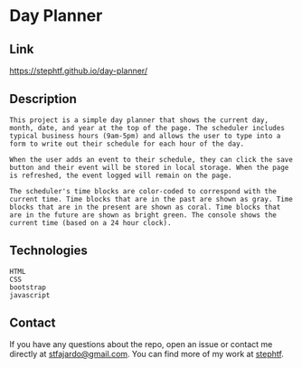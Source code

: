 # Day Planner

## Link 
https://stephtf.github.io/day-planner/

## Description
    This project is a simple day planner that shows the current day, month, date, and year at the top of the page. The scheduler includes typical business hours (9am-5pm) and allows the user to type into a form to write out their schedule for each hour of the day. 
    
    When the user adds an event to their schedule, they can click the save button and their event will be stored in local storage. When the page is refreshed, the event logged will remain on the page. 

    The scheduler's time blocks are color-coded to correspond with the current time. Time blocks that are in the past are shown as gray. Time blocks that are in the present are shown as coral. Time blocks that are in the future are shown as bright green. The console shows the current time (based on a 24 hour clock).


## Technologies

```
HTML
CSS
bootstrap
javascript 
 ```

## Contact 
If you have any questions about the repo, open an issue or contact me directly at stfajardo@gmail.com. You can find more of my work at [stephtf](https://github.com/stephtf/).






